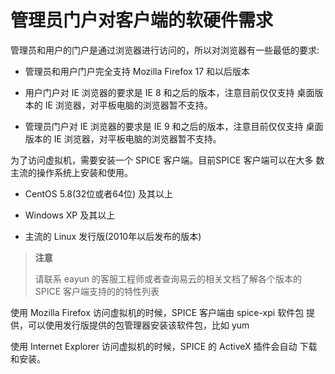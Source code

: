 # 管理员门户对客户端的软硬件需求

管理员和用户的门户是通过浏览器进行访问的，所以对浏览器有一些最低的要求:

-   管理员和用户门户完全支持 Mozilla Firefox 17 和以后版本

-   用户门户对 IE 浏览器的要求是 IE 8 和之后的版本，注意目前仅仅支持
    桌面版本的 IE 浏览器，对平板电脑的浏览器暂不支持。

-   管理员门户对 IE 浏览器的要求是 IE 9 和之后的版本，注意目前仅仅支持
    桌面版本的 IE 浏览器，对平板电脑的浏览器暂不支持。

为了访问虚拟机，需要安装一个 SPICE 客户端。目前SPICE 客户端可以在大多
数主流的操作系统上安装和使用。

-   CentOS 5.8(32位或者64位) 及其以上

-   Windows XP 及其以上

-   主流的 Linux 发行版(2010年以后发布的版本)

> **注意**
>
> 请联系 eayun 的客服工程师或者查询易云的相关文档了解各个版本的 SPICE
> 客户端支持的的特性列表

使用 Mozilla Firefox 访问虚拟机的时候，SPICE 客户端由 spice-xpi 软件包
提供，可以使用发行版提供的包管理器安装该软件包，比如 yum

使用 Internet Explorer 访问虚拟机的时候，SPICE 的 ActiveX 插件会自动
下载和安装。
